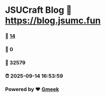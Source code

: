 # JSUCraft Blog :link: https://blog.jsumc.fun 
### :page_facing_up: [14](https://blog.jsumc.fun/tag.html) 
### :speech_balloon: 0 
### :hibiscus: 32579 
### :alarm_clock: 2025-09-14 16:53:59 
### Powered by :heart: [Gmeek](https://github.com/Meekdai/Gmeek)
